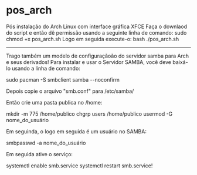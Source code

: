# pos_arch
Pós instalação do Arch Linux com interface gráfica XFCE
Faça o downlaod do script e então dê permissão usando a seguinte linha de comando:
sudo chmod +x pos_arch.sh
Logo em seguida execute-o:
bash ./pos_arch.sh

----------------------------------------------------------------------------------
Trago também um modelo de configuraçãoão  do servidor samba para Arch e seus derivados!
Para instalar e usar o Servidor SAMBA, você deve baixá-lo usando a linha de comando:

sudo pacman -S smbclient samba --noconfirm

Depois copie o arquivo "smb.conf" para /etc/samba/

Então crie uma pasta publica no /home:

mkdir -m 775 /home/publico
chgrp users /home/publico
usermod -G nome_do_usuário

Em seguinda, o logo em seguida é um usuário no SAMBA:

smbpasswd -a nome_do_usuário

Em seguida ative o serviço:

systemctl enable smb.service
systemctl restart smb.service!
